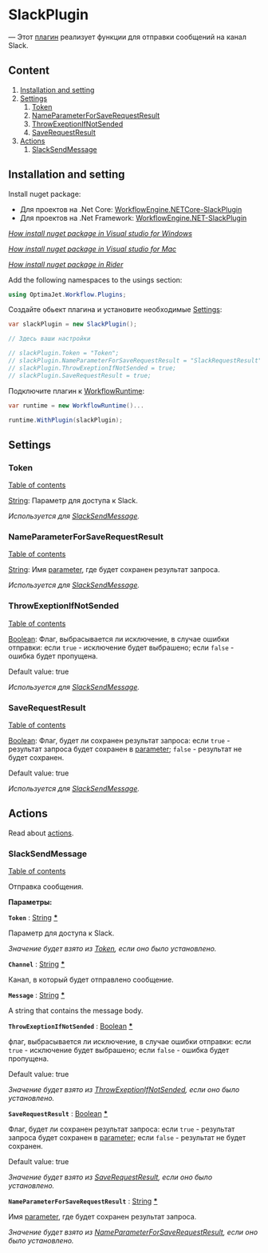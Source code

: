 # SlackPlugin

 —  Этот [плагин](/documentation/plugins/) реализует функции для отправки сообщений на канал Slack.

## Сontent

1. [Installation and setting](#Installation-and-setting)
2. [Settings](#Settings)
    1. [Token](#Token)
    2. [NameParameterForSaveRequestResult](#NameParameterForSaveRequestResult)
    3. [ThrowExeptionIfNotSended](#ThrowExeptionIfNotSended)
    4. [SaveRequestResult](#SaveRequestResult)
3. [Actions](#Actions)
    1. [SlackSendMessage](#SlackSendMessage)


## Installation and setting

Install nuget package:
- Для проектов на .Net Core: [WorkflowEngine.NETCore-SlackPlugin](https://www.nuget.org/packages/WorkflowEngine.NETCore-SlackPlugin/)
- Для проектов на .Net Framework: [WorkflowEngine.NET-SlackPlugin](https://www.nuget.org/packages/WorkflowEngine.NET-SlackPlugin/)

*[How install nuget package in Visual studio for Windows](https://docs.microsoft.com/en-us/nuget/quickstart/install-and-use-a-package-in-visual-studio)*

*[How install nuget package in Visual studio for Mac](https://docs.microsoft.com/en-us/nuget/quickstart/install-and-use-a-package-in-visual-studio-mac)*

*[How install nuget package in Rider](https://www.jetbrains.com/help/rider/Using_NuGet.html#browsing)*


Add the following namespaces to the usings section:
```C#
using OptimaJet.Workflow.Plugins;
```

Создайте обьект плагина и установите необходимые [Settings](#Settings):

```C#
var slackPlugin = new SlackPlugin();

// Здесь ваши настройки

// slackPlugin.Token = "Token";
// slackPlugin.NameParameterForSaveRequestResult = "SlackRequestResult";
// slackPlugin.ThrowExeptionIfNotSended = true;
// slackPlugin.SaveRequestResult = true;
```

Подключите плагин к [WorkflowRuntime](/documentation/main-terms/runtime/):

```C#
var runtime = new WorkflowRuntime()...

runtime.WithPlugin(slackPlugin);
```

## Settings

### Token

[Table of contents](#Сontent)

[String](https://docs.microsoft.com/en-us/dotnet/api/system.string?view=netframework-4.8): Параметр для доступа к Slack.

 *Используется для [SlackSendMessage](#SlackSendMessage).*

### NameParameterForSaveRequestResult

[Table of contents](#Сontent)

[String](https://docs.microsoft.com/en-us/dotnet/api/system.string?view=netframework-4.8): Имя [parameter](/documentation/scheme/parameters/), где будет сохранен результат запроса.

 *Используется для [SlackSendMessage](#SlackSendMessage).*

### ThrowExeptionIfNotSended

[Table of contents](#Сontent)

[Boolean](https://docs.microsoft.com/en-us/dotnet/api/system.boolean?view=netframework-4.8): Флаг, выбрасывается ли исключение, в случае ошибки отправки: если `true` - исключение будет выбрашено; если `false` - ошибка будет пропущена.

Default value: true

 *Используется для [SlackSendMessage](#SlackSendMessage).*
 
### SaveRequestResult

[Table of contents](#Сontent)

[Boolean](https://docs.microsoft.com/en-us/dotnet/api/system.boolean?view=netframework-4.8): Флаг, будет ли сохранен результат запроса: если `true` - результат запроса будет сохранен в [parameter](/documentation/scheme/parameters/); `false` -  результат не будет сохранен.

Default value: true

*Используется для [SlackSendMessage](#SlackSendMessage).*

## Actions

Read about [actions](/documentation/scheme/actions/).

### SlackSendMessage

[Table of contents](#Сontent)

Отправка сообщения.

**Параметры:**

**`Token`** : [String](https://docs.microsoft.com/en-us/dotnet/api/system.string?view=netframework-4.8) [**\***](#* 'Required parameter')

Параметр для доступа к Slack.

  *Значение будет взято из [Token](#Token), если оно было установлено.*

**`Channel`** : [String](https://docs.microsoft.com/en-us/dotnet/api/system.string?view=netframework-4.8) [**\***](#* 'Required parameter')

Канал, в который будет отправлено сообщение.

**`Message`** : [String](https://docs.microsoft.com/en-us/dotnet/api/system.string?view=netframework-4.8) [**\***](#* 'Required parameter')

A string that contains the message body.

**`ThrowExeptionIfNotSended`** : [Boolean](https://docs.microsoft.com/en-us/dotnet/api/system.boolean?view=netframework-4.8) [**\***](#* 'Required parameter')

флаг, выбрасывается ли исключение, в случае ошибки отправки: если `true` - исключение будет выбрашено; если `false` - ошибка будет пропущена.

Default value: true

*Значение будет взято из [ThrowExeptionIfNotSended](#ThrowExeptionIfNotSended), если оно было установлено.*

**`SaveRequestResult`** : [Boolean](https://docs.microsoft.com/en-us/dotnet/api/system.boolean?view=netframework-4.8) [**\***](#* 'Required parameter')

Флаг, будет ли сохранен результат запроса: если `true` - результат запроса будет сохранен в [parameter](/documentation/scheme/parameters/); если `false` -  результат не будет сохранен.

Default value: true

*Значение будет взято из [SaveRequestResult](#SaveRequestResult), если оно было установлено.*

**`NameParameterForSaveRequestResult`** : [String](https://docs.microsoft.com/en-us/dotnet/api/system.string?view=netframework-4.8) [**\***](#* 'Required parameter')

Имя [parameter](/documentation/scheme/parameters/), где будет сохранен результат запроса.

*Значение будет взято из [NameParameterForSaveRequestResult](#NameParameterForSaveRequestResult), если оно было установлено.*





